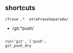 ## shortcuts
`/frase .*  otraFraseSeparada/`
- /git.*push/ 

```

run('git', ['push', 
git_push_dry
```